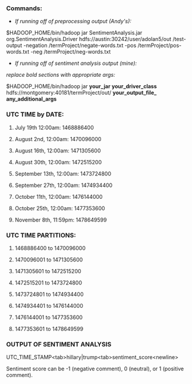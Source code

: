 <h3>Commands:</h3>

* *If running off of preprocessing output (Andy's):*

$HADOOP_HOME/bin/hadoop jar SentimentAnalysis.jar org.SentimentAnalysis.Driver hdfs://austin:30242/user/adolan5/out /test-output -negation /termProject/negate-words.txt -pos /termProject/pos-words.txt -neg /termProject/neg-words.txt

* *If running off of sentiment analysis output (mine):*

*replace bold sections with appropriate args:*

$HADOOP_HOME/bin/hadoop jar **your_jar** **your_driver_class** hdfs://montgomery:40181/termProject/out/ **your_output_file_** **any_additional_args**

<h3>UTC TIME by DATE:</h3>

1. July 19th 12:00am: 1468886400

2. August 2nd, 12:00am: 1470096000

3. August 16th, 12:00am: 1471305600

4. August 30th, 12:00am: 1472515200

5. September 13th, 12:00am: 1473724800

6. September 27th, 12:00am: 1474934400

7. October 11th, 12:00am: 1476144000

8. October 25th, 12:00am: 1477353600

9. November 8th, 11:59pm: 1478649599


<h3>UTC TIME PARTITIONS:</h3>

1. 1468886400 to 1470096000

2. 1470096001 to 1471305600

3. 1471305601 to 1472515200

4. 1472515201 to 1473724800

5. 1473724801 to 1474934400

6. 1474934401 to 1476144000

7. 1476144001 to 1477353600

8. 1477353601 to 1478649599

<h3> OUTPUT OF SENTIMENT ANALYSIS </h3>

UTC_TIME_STAMP\<tab\>hillary|trump\<tab\>sentiment_score\<newline\>

Sentiment score can be -1 (negative comment), 0 (neutral), or 1 (positive comment).
